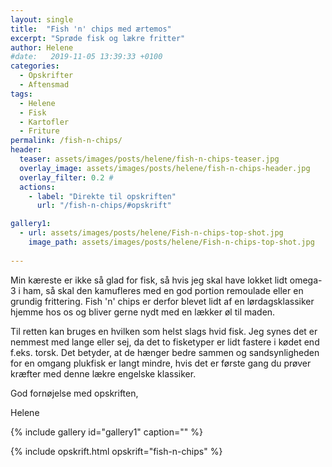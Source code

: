 ```yaml
---
layout: single
title:  "Fish 'n' chips med ærtemos"
excerpt: "Sprøde fisk og lækre fritter"
author: Helene
#date:   2019-11-05 13:39:33 +0100
categories:
  - Opskrifter   
  - Aftensmad
tags: 
  - Helene
  - Fisk
  - Kartofler
  - Friture
permalink: /fish-n-chips/
header:
  teaser: assets/images/posts/helene/fish-n-chips-teaser.jpg
  overlay_image: assets/images/posts/helene/fish-n-chips-header.jpg
  overlay_filter: 0.2 # 
  actions:
    - label: "Direkte til opskriften"
      url: "/fish-n-chips/#opskrift"

gallery1:
  - url: assets/images/posts/helene/Fish-n-chips-top-shot.jpg
    image_path: assets/images/posts/helene/Fish-n-chips-top-shot.jpg
    
---
```


Min kæreste er ikke så glad for fisk, så hvis jeg skal have lokket lidt omega-3 i ham, så skal den kamufleres med en god portion remoulade eller en grundig frittering. Fish 'n' chips er derfor blevet lidt af en lørdagsklassiker hjemme hos os og bliver gerne nydt med en lækker øl til maden.

Til retten kan bruges en hvilken som helst slags hvid fisk. Jeg synes det er nemmest med lange eller sej, da det to fisketyper er lidt fastere i kødet end f.eks. torsk. Det betyder, at de hænger bedre sammen og sandsynligheden for en omgang plukfisk er langt mindre, hvis det er første gang du prøver kræfter med denne lækre engelske klassiker.

God fornøjelse med opskriften,

Helene

{% include gallery id="gallery1"  caption="" %}

{% include opskrift.html opskrift="fish-n-chips" %}